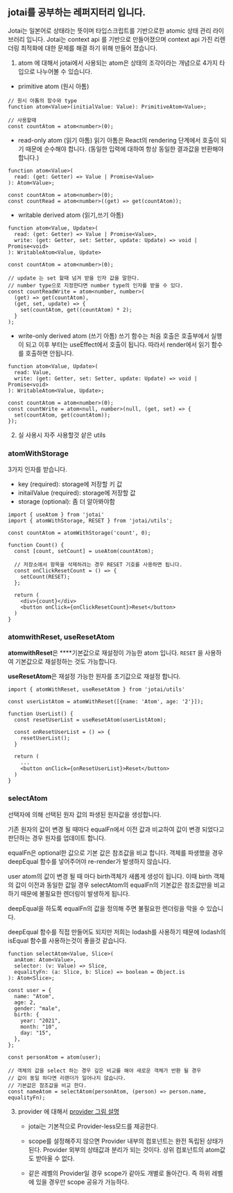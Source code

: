 ## jotai를 공부하는 레퍼지터리 입니다.

Jotai는 일본어로 상태라는 뜻이며 타입스크립트를 기반으로한 atomic 상태 관리 라이브러리 입니다.
Jotai는 context api 를 기반으로 만들어졌으며 context api 가진 리렌더링 최적화에 대한 문제를 해결 하기 위해 만들어 졌습니다.

1. atom 에 대해서
   jotai에서 사용되는 atom은 상태의 조각이라는 개념으로 4가지 타입으로 나누어볼 수 있습니다.

- primitive atom (원시 아톰)

```tsx
// 원시 아톰의 함수와 type
function atom<Value>(initialValue: Value): PrimitiveAtom<Value>;

// 사용할때
const countAtom = atom<number>(0);
```

- read-only atom (읽기 아톰)
  읽기 아톰은 React의 rendering 단계에서 호출이 되기 때문에 순수해야 합니다. (동일한 입력에 대하여 항상 동일한 결과값을 반환해야 합니다.)

```tsx
function atom<Value>(
  read: (get: Getter) => Value | Promise<Value>
): Atom<Value>;

const countAtom = atom<number>(0);
const countRead = atom<number>((get) => get(countAtom));
```

- writable derived atom (읽기,쓰기 아톰)

```tsx
function atom<Value, Update>(
  read: (get: Getter) => Value | Promise<Value>,
  write: (get: Getter, set: Setter, update: Update) => void | Promise<void>
): WritableAtom<Value, Update>

const countAtom = atom<number>(0);

// update 는 set 할때 넘겨 받을 인자 값을 말한다.
// number type으로 지정한다면 number type의 인자를 받을 수 있다.
const countReadWrite = atom<number, number>(
  (get) => get(countAtom),
  (get, set, update) => {
    set(countAtom, get((countAtom) * 2);
  }
);
```

- write-only derived atom (쓰기 아톰)
  쓰기 함수는 처음 호출은 호출부에서 실행이 되고 이후 부터는 useEffect에서 호출이 됩니다. 따라서 render에서 읽기 함수를 호출하면 안됩니다.

```tsx
function atom<Value, Update>(
  read: Value,
  write: (get: Getter, set: Setter, update: Update) => void | Promise<void>
): WritableAtom<Value, Update>;

const countAtom = atom<number>(0);
const countWrite = atom<null, number>(null, (get, set) => {
  set(countAtom, get(countAtom));
});
```

2. 실 사용시 자주 사용할것 샅은 utils

### **atomWithStorage**

3가지 인자를 받습니다.

- key (required): storage에 저장할 키 값
- initailValue (required): storage에 저장할 값
- storage (optional): 좀 더 알아봐야함

```tsx
import { useAtom } from 'jotai'
import { atomWithStorage, RESET } from 'jotai/utils';

const countAtom = atomWithStorage('count', 0);

function Count() {
  const [count, setCount] = useAtom(countAtom);

  // 저장소에서 항목을 삭제하려는 경우 RESET 기호를 사용하면 됩니다.
  const onClickResetCount = () => {
    setCount(RESET);
  };

  return (
    <div>{count}</div>
    <button onClick={onClickResetCount}>Reset</button>
  )
}
```

### atomwithReset, useResetAtom

**atomwithReset**은 \*\*\*\*기본값으로 재설정이 가능한 atom 입니다. `RESET` 을 사용하여 기본값으로 재설정하는 것도 가능합니다.

**useResetAtom**은 재설정 가능한 원자를 초기값으로 재설정 합니다.

```tsx
import { atomWithReset, useResetAtom } from 'jotai/utils'

const userListAtom = atomWithReset([{name: 'Atom', age: '2'}]);

function UserList() {
  const resetUserList = useResetAtom(userListAtom);

  const onResetUserList = () => {
    resetUserList();
  }

  return (
    ...
    <button onClick={onResetUserList}>Reset</button>
  )
}
```

### selectAtom

선택자에 의해 선택된 원자 값의 파생된 원자값을 생성합니다.

기존 원자의 값이 변경 될 때마다 equalFn에서 이전 값과 비교하여 값이 변경 되었다고 판단하는 경우 원자를 업데이트 합니다.

equalFn은 optional한 값으로 기본 값은 참조값을 비교 합니다. 객체를 파생했을 경우 deepEqual 함수를 넣어주어야 re-render가 발생하지 않습니다.

user atom의 값이 변경 될 때 마다 birth객체가 새롭게 생성이 됩니다. 이때 birth 객체의 값이 이전과 동일한 값일 경우 selectAtom의 equalFn의 기본값은 참조값만을 비교하기 때문에 불필요한 렌더링이 발생하게 됩니다.

deepEqual을 하도록 equalFn의 값을 정의해 주면 불필요한 렌더링을 막을 수 있습니다.

deepEqual 함수를 직접 만들어도 되지만 저희는 lodash를 사용하기 때문에 lodash의 isEqual 함수를 사용하는것이 좋을것 같습니다.

```tsx
function selectAtom<Value, Slice>(
  anAtom: Atom<Value>,
  selector: (v: Value) => Slice,
  equalityFn: (a: Slice, b: Slice) => boolean = Object.is
): Atom<Slice>;

const user = {
  name: "Atom",
  age: 2,
  gender: "male",
  birth: {
    year: "2021",
    month: "10",
    day: "15",
  },
};

const personAtom = atom(user);

// 객체의 값을 select 하는 경우 깊은 비교를 해야 새로운 객체가 반환 될 경우
// 값이 동일 하다면 리랜더가 일어나지 않습니다.
// 기본값은 참조값을 비교 한다.
const nameAtom = selectAtom(personAtom, (person) => person.name, equalityFn);
```

3. provider 에 대해서
   [provider 그림 설명](https://excalidraw.com)

   - jotai는 기본적으로 Provider-less모드를 제공한다.

   - scope를 설정해주지 않으면 Provider 내부의 컴포넌트는 완전 독립된 상태가 된다.
     Provider 외부의 상태값과 분리가 되는 것이다.
     상위 컴포넌트의 atom값도 받아올 수 없다.

   - 같은 레벨의 Provider일 경우 scope가 같아도 개별로 돌아간다.
     즉 하위 레벨에 있을 경우만 scope 공유가 가능하다.
